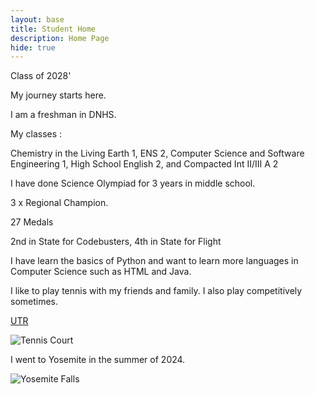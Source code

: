 ```yaml
---
layout: base
title: Student Home 
description: Home Page
hide: true
---
```

Class of 2028'

My journey starts here.
 

I am a freshman in DNHS. 

My classes :

Chemistry in the Living Earth 1, ENS 2, Computer Science and Software Engineering 1, High School English 2, and Compacted Int II/III A 2

I have done Science Olympiad for 3 years in middle school.

3 x Regional Champion. 

27 Medals

2nd in State for Codebusters, 4th in State for Flight 

I have learn the basics of Python and want to learn more languages in Computer Science such as HTML and Java. 

I like to play tennis with my friends and family. I also play competitively sometimes.
 
[UTR](https://app.utrsports.net/profiles/4859895)


<img src="https://www.tenniscanada.com/wp-content/uploads/2020/02/stock-ball-racquet.jpg" alt="Tennis Court" >  

I went to Yosemite in the summer of 2024.

<img src="https://www.nps.gov/common/uploads/cropped_image/primary/944B8190-DC70-F04B-19C33DF399EFF953.jpg?width=1600&quality=90&mode=crop" alt="Yosemite Falls" >